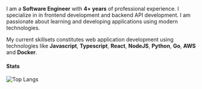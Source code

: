 I am a **Software Engineer** with **4+ years** of professional experience. I specialize in in frontend development and backend API development. I am passionate about learning and developing applications using modern technologies.

My current skillsets constitutes web application development using technologies like **Javascript**, **Typescript**, **React**, **NodeJS**, **Python**, **Go**, **AWS** and **Docker**.

#### Stats

![Top Langs](https://github-readme-stats.vercel.app/api/top-langs/?username=abrar-hossain&theme=swift&layout=compact)

<!--
**abrar-hossain/abrar-hossain** is a ✨ _special_ ✨ repository because its `README.md` (this file) appears on your GitHub profile.

Here are some ideas to get you started:

- 🔭 I’m currently working on ...
- 🌱 I’m currently learning ...
- 👯 I’m looking to collaborate on ...
- 🤔 I’m looking for help with ...
- 💬 Ask me about ...
- 📫 How to reach me: ...
- 😄 Pronouns: ...
- ⚡ Fun fact: ...
-->
